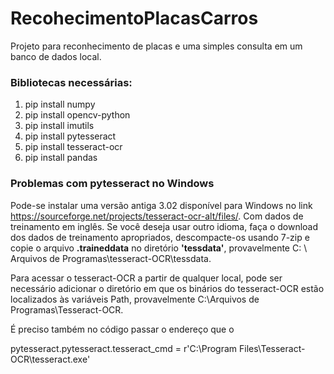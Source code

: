 # RecohecimentoPlacasCarros
Projeto para reconhecimento de placas e uma simples consulta em um banco de dados local.


### Bibliotecas necessárias:
1. pip install numpy
2. pip install opencv-python
3. pip install imutils
4. pip install pytesseract
5. pip install tesseract-ocr
6. pip install pandas

### Problemas com pytesseract no Windows

Pode-se instalar uma versão antiga 3.02 disponível para Windows no link <https://sourceforge.net/projects/tesseract-ocr-alt/files/>. Com dados de treinamento em inglês. Se você deseja usar outro idioma, faça o download dos dados de treinamento apropriados, descompacte-os usando 7-zip e copie o arquivo **.traineddata** no diretório **'tessdata'**, provavelmente C: \ Arquivos de Programas\tesseract-OCR\tessdata.

Para acessar o tesseract-OCR a partir de qualquer local, pode ser necessário adicionar o diretório em que os binários do tesseract-OCR estão localizados às variáveis Path, provavelmente C:\Arquivos de Programas\Tesseract-OCR.

É preciso também no código passar o endereço que o 

pytesseract.pytesseract.tesseract_cmd = r'C:\Program Files\Tesseract-OCR\tesseract.exe' 
